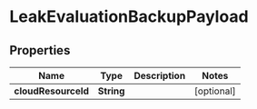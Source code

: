 

# LeakEvaluationBackupPayload


## Properties

Name | Type | Description | Notes
------------ | ------------- | ------------- | -------------
**cloudResourceId** | **String** |  |  [optional]



